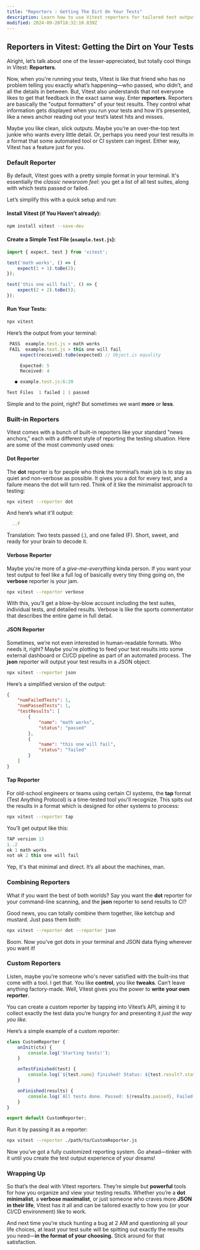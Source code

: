 ```yaml
---
title: "Reporters : Getting The Dirt On Your Tests"
description: Learn how to use Vitest reporters for tailored test output.
modified: 2024-09-28T18:32:10.839Z
---
```


## Reporters in Vitest: Getting the Dirt on Your Tests

Alright, let’s talk about one of the lesser-appreciated, but totally cool things in Vitest: **Reporters**.

Now, when you're running your tests, Vitest is like that friend who has no problem telling you exactly what’s happening—who passed, who didn’t, and all the details in between. But, Vitest also understands that not everyone likes to get that feedback in the exact same way. Enter **reporters**. Reporters are basically the "output formatters" of your test results. They control what information gets displayed when you run your tests and how it’s presented, like a news anchor reading out your test’s latest hits and misses.

Maybe you like clean, slick outputs. Maybe you’re an over-the-top text junkie who wants every little detail. Or, perhaps you need your test results in a format that some automated tool or CI system can ingest. Either way, Vitest has a feature just for you.

### Default Reporter

By default, Vitest goes with a pretty simple format in your terminal. It's essentially the *classic newsroom feel*: you get a list of all test suites, along with which tests passed or failed.

Let’s simplify this with a quick setup and run:

#### Install Vitest (if You Haven't already):

```bash
npm install vitest --save-dev
```

#### Create a Simple Test File (`example.test.js`):

```js
import { expect, test } from 'vitest';

test('math works', () => {
	expect(1 + 1).toBe(2);
});

test('this one will fail', () => {
	expect(2 + 2).toBe(5);
});
```

#### Run Your Tests:

```bash
npx vitest
```

Here’s the output from your terminal:

```ts
 PASS  example.test.js > math works
 FAIL  example.test.js > this one will fail
     expect(received).toBe(expected) // Object.is equality

     Expected: 5
     Received: 4

   ● example.test.js:6:20

Test Files  1 failed | 1 passed
```

Simple and to the point, right? But sometimes we want **more** or **less**.

### Built-in Reporters

Vitest comes with a bunch of built-in reporters like your standard "news anchors," each with a different style of reporting the testing situation. Here are some of the most commonly used ones:

#### Dot Reporter

The **dot** reporter is for people who think the terminal’s main job is to stay as quiet and non-verbose as possible. It gives you a dot for every test, and a failure means the dot will turn red. Think of it like the minimalist approach to testing:

```bash
npx vitest --reporter dot
```

And here’s what it'll output:

```ts
  ..F
```

Translation: Two tests passed (.), and one failed (F). Short, sweet, and ready for your brain to decode it.

#### Verbose Reporter

Maybe you're more of a *give-me-everything* kinda person. If you want your test output to feel like a full log of basically every tiny thing going on, the **verbose** reporter is your jam.

```bash
npx vitest --reporter verbose
```

With this, you’ll get a blow-by-blow account including the test suites, individual tests, and detailed results. Verbose is like the sports commentator that describes the entire game in full detail.

#### JSON Reporter

Sometimes, we’re not even interested in human-readable formats. Who needs it, right? Maybe you're plotting to feed your test results into some external dashboard or CI/CD pipeline as part of an automated process. The **json** reporter will output your test results in a JSON object:

```bash
npx vitest --reporter json
```

Here’s a simplified version of the output:

```json
{
	"numFailedTests": 1,
	"numPassedTests": 1,
	"testResults": [
		{
			"name": "math works",
			"status": "passed"
		},
		{
			"name": "this one will fail",
			"status": "failed"
		}
	]
}
```

#### Tap Reporter

For old-school engineers or teams using certain CI systems, the **tap** format (Test Anything Protocol) is a time-tested tool you'll recognize. This spits out the results in a format which is designed for other systems to process:

```bash
npx vitest --reporter tap
```

You’ll get output like this:

```ts
TAP version 13
1..2
ok 1 math works
not ok 2 this one will fail
```

Yep, it's that minimal and direct. It’s all about the machines, man.

### Combining Reporters

What if you want the best of both worlds? Say you want the **dot** reporter for your command-line scanning, and the **json** reporter to send results to CI?

Good news, you can totally combine them together, like ketchup and mustard. Just pass them both:

```bash
npx vitest --reporter dot --reporter json
```

Boom. Now you’ve got dots in your terminal and JSON data flying wherever you want it!

### Custom Reporters

Listen, maybe you’re someone who's never satisfied with the built-ins that come with a tool. I get that. You like **control**, you like **tweaks**. Can’t leave anything factory-made. Well, Vitest gives you the power to **write your own reporter**.

You can create a custom reporter by tapping into Vitest’s API, aiming it to collect exactly the test data you’re hungry for and presenting it *just the way you like*.

Here’s a simple example of a custom reporter:

```js
class CustomReporter {
	onInit(ctx) {
		console.log('Starting tests!');
	}

	onTestFinished(test) {
		console.log(`${test.name} finished! Status: ${test.result?.state}`);
	}

	onFinished(results) {
		console.log(`All tests done. Passed: ${results.passed}, Failed: ${results.failed}`);
	}
}

export default CustomReporter;
```

Run it by passing it as a reporter:

```bash
npx vitest --reporter ./path/to/CustomReporter.js
```

Now you’ve got a fully customized reporting system. Go ahead—tinker with it until you create the test output experience of your dreams!

### Wrapping Up

So that’s the deal with Vitest reporters. They’re simple but **powerful** tools for how you organize and view your testing results. Whether you’re a **dot minimalist**, a **verbose maximalist**, or just someone who craves more **JSON in their life**, Vitest has it all and can be tailored exactly to how you (or your CI/CD environment) like to work.

And next time you’re stuck hunting a bug at 2 AM and questioning all your life choices, at least your test suite will be spitting out exactly the results you need—**in the format of your choosing.** Stick around for that satisfaction.

```ts
```

